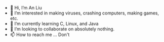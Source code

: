 - 👋 Hi, I’m An Liu
- 👀 I’m interested in making viruses, crashing computers, making games, etc.
- 🌱 I’m currently learning C, Linux, and Java
- 💞️ I’m looking to collaborate on absolutely nothing.
- 📫 How to reach me ... Don't

<!---
suzuki-kage/suzuki-kage is a ✨ special ✨ repository because its `README.md` (this file) appears on your GitHub profile.
You can click the Preview link to take a look at your changes.
--->
